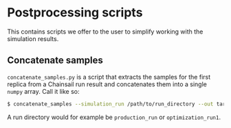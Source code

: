 # Postprocessing scripts
This contains scripts we offer to the user to simplify working with the simulation results.

## Concatenate samples
`concatenate_samples.py` is a script that extracts the samples for the first replica from a Chainsail run result and concatenates them into a single `numpy` array. Call it like so:
```bash
$ concatenate_samples --simulation_run /path/to/run_directory --out target_samples.npy
```
A run directory would for example be `production_run` or `optimization_run1`.
